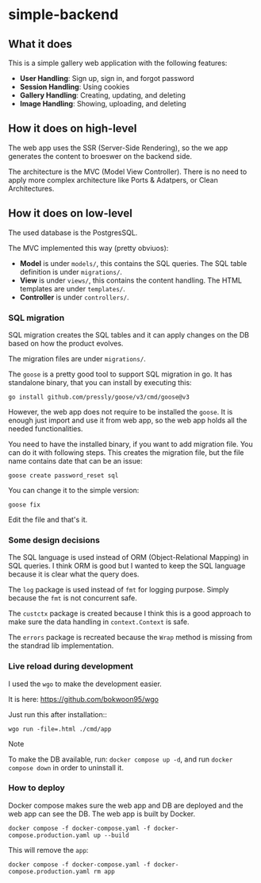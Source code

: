 # simple-backend

## What it does

This is a simple gallery web application with the following features:
- **User Handling**: Sign up, sign in, and forgot password
- **Session Handling**: Using cookies
- **Gallery Handling**: Creating, updating, and deleting
- **Image Handling**: Showing, uploading, and deleting

## How it does on high-level

The web app uses the SSR (Server-Side Rendering), so the we app generates the content to broeswer on the backend side.

The architecture is the MVC (Model View Controller). There is no need to apply more complex architecture like Ports & Adatpers, or Clean Architectures.

## How it does on low-level

The used database is the PostgresSQL.

The MVC implemented this way (pretty obviuos):
- **Model** is under `models/`, this contains the SQL queries. The SQL table definition is under `migrations/`.
- **View** is under `views/`, this contains the content handling. The HTML templates are under `templates/`.
- **Controller** is under `controllers/`.

### SQL migration

SQL migration creates the SQL tables and it can apply changes on the DB based on how the product evolves.

The migration files are under `migrations/`.

The `goose` is a pretty good tool to support SQL migration in go. It has standalone binary, that you can install by executing this:
```
go install github.com/pressly/goose/v3/cmd/goose@v3
```

However, the web app does not require to be installed the `goose`. It is enough just import and use it from web app, so the web app holds all the needed functionalities.

You need to have the installed binary, if you want to add migration file. You can do it with following steps.
This creates the migration file, but the file name contains date that can be an issue:
```
goose create password_reset sql
```

You can change it to the simple version:
```
goose fix
```

Edit the file and that's it.

### Some design decisions

The SQL language is used instead of ORM (Object-Relational Mapping) in SQL queries. I think ORM is good but I wanted to keep the SQL language because it is clear what the query does.

The `log` package is used instead of `fmt` for logging purpose. Simply because the `fmt` is not concurrent safe.

The `custctx` package is created because I think this is a good approach to make sure the data handling in `context.Context` is safe.

The `errors` package is recreated because the `Wrap` method is missing from the standrad lib implementation.

### Live reload during development

I used the `wgo` to make the development easier.

It is here: https://github.com/bokwoon95/wgo

Just run this after installation::
```
wgo run -file=.html ./cmd/app
```

> [!NOTE]
> To make the DB available, run: `docker compose up -d`, and run `docker compose down` in order to uninstall it.

### How to deploy

Docker compose makes sure the web app and DB are deployed and the web app can see the DB. The web app is built by Docker.

```
docker compose -f docker-compose.yaml -f docker-compose.production.yaml up --build
```

This will remove the `app`:
```
docker compose -f docker-compose.yaml -f docker-compose.production.yaml rm app
```
